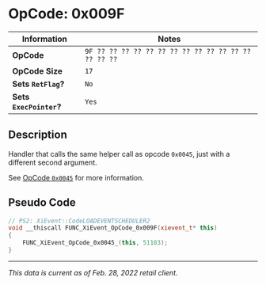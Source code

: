 # OpCode: 0x009F

| Information               | Notes |
|---                        |---    |
| **OpCode**                | `9F ?? ?? ?? ?? ?? ?? ?? ?? ?? ?? ?? ?? ?? ?? ?? ??` |
| **OpCode Size**           | `17`  |
| **Sets `RetFlag`?**       | `No`  |
| **Sets `ExecPointer`?**   | `Yes` |

## Description

Handler that calls the same helper call as opcode `0x0045`, just with a different second argument.

See [OpCode `0x0045`](OpCodes/0x0045.md) for more information.

## Pseudo Code

```cpp
// PS2: XiEvent::CodeLOADEVENTSCHEDULER2
void __thiscall FUNC_XiEvent_OpCode_0x009F(xievent_t* this)
{
    FUNC_XiEvent_OpCode_0x0045_(this, 51183);
}
```

---

_This data is current as of Feb. 28, 2022 retail client._